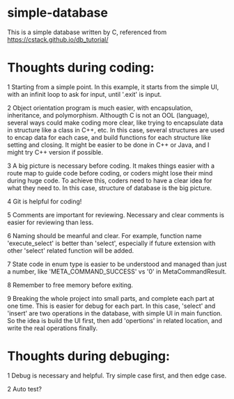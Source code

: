 # simple-database
This is a simple database written by C, referenced from https://cstack.github.io/db_tutorial/

# Thoughts during coding:
1 Starting from a simple point. In this example, it starts from the simple UI, with an infinit loop to ask for input, until '.exit' is input.

2 Object orientation program is much easier, with encapsulation, inheritance, and polymorphism. Althougth C is not an OOL (language), several ways could make coding more clear, like trying to encapsulate data in structure like a class in C++, etc. In this case, several structures are used to encap data for each case, and build functions for each structure like setting and closing. It might be easier to be done in C++ or Java, and I might try C++ version if possible.

3 A big picture is necessary before coding. It makes things easier with a route map to guide code before coding, or coders might lose their mind during huge code. To achieve this, coders need to have a clear idea for what they need to. In this case, structure of database is the big picture.

4 Git is helpful for coding!

5 Comments are important for reviewing. Necessary and clear comments is easier for reviewing than less.

6 Naming should be meanful and clear. For example, function name 'execute_select' is better than 'select', especially if future extension with other 'select' related function will be added. 

7 State code in enum type is easier to be understood and managed than just a number, like 'META_COMMAND_SUCCESS' vs '0' in MetaCommandResult.

8 Remember to free memory before exiting.

9 Breaking the whole project into small parts, and complete each part at one time. This is easier for debug for each part. In this case, 'select' and 'insert' are two operations in the database, with simple UI in main function. So the idea is build the UI first, then add 'opertions' in related location, and write the real operations finally.

# Thoughts during debuging:
1 Debug is necessary and helpful. Try simple case first, and then edge case.

2 Auto test?
